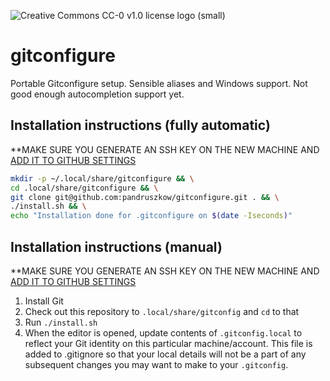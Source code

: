 ![Creative Commons CC-0 v1.0 license logo (small)](https://licensebuttons.net/p/zero/1.0/80x15.png)

# gitconfigure
Portable Gitconfigure setup. Sensible aliases and Windows support. Not good enough autocompletion support yet.

## Installation instructions (fully automatic)
**MAKE SURE YOU GENERATE AN SSH KEY ON THE NEW MACHINE AND [ADD IT TO GITHUB SETTINGS](https://github.com/settings/ssh/new)

```sh
mkdir -p ~/.local/share/gitconfigure && \
cd .local/share/gitconfigure && \
git clone git@github.com:pandruszkow/gitconfigure.git . && \
./install.sh && \
echo "Installation done for .gitconfigure on $(date -Iseconds)"
```

## Installation instructions (manual)
**MAKE SURE YOU GENERATE AN SSH KEY ON THE NEW MACHINE AND [ADD IT TO GITHUB SETTINGS](https://github.com/settings/ssh/new)

1. Install Git
1. Check out this repository to `.local/share/gitconfig` and `cd` to that
1. Run `./install.sh`
1. When the editor is opened, update contents of `.gitconfig.local` to reflect your Git identity on this particular machine/account. This file is added to .gitignore so that your local details will not be a part of any subsequent changes you may want to make to your `.gitconfig`.
